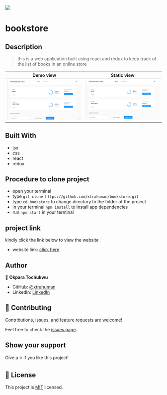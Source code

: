 ![](https://img.shields.io/badge/Microverse-blueviolet)

# bookstore

## Description
> this is a web application built using react and redux to keep track of the list of books in an online store

Demo view                                |  Static view
:---------------------------------------:|:---------------------------------------:
![](./public/Animation1.gif)             |  ![](./public/Capture.PNG)


## Built With

- jsx
- css
- react
- redux

## Procedure to clone project
- open your terminal
- type ```git clone https://github.com/xtrahuman/bookstore.git```
- type ```cd bookstore``` to change directory to the folder of the project
- in your terminal ```npm install``` to install app dependencies
- run ```npm start``` in your terminal 


## project link
kindly click the link below to view the website
- website link: [click here](https://suspicious-swirles-06edff.netlify.app/)

## Author

👤 **Okpara Tochukwu**

- GitHub: [@xtrahuman](https://github.com/xtrahuman)
- LinkedIn: [LinkedIn](https://linkedin.com/in/tochukwu-okpara-449528197)


## 🤝 Contributing

Contributions, issues, and feature requests are welcome!

Feel free to check the [issues page](../../issues/).

## Show your support

Give a ⭐️ if you like this project!


## 📝 License

This project is [MIT](./MIT.md) licensed.
